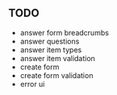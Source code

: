 ## TODO

- answer form breadcrumbs
- answer questions
- answer item types
- answer item validation
- create form
- create form validation
- error ui
